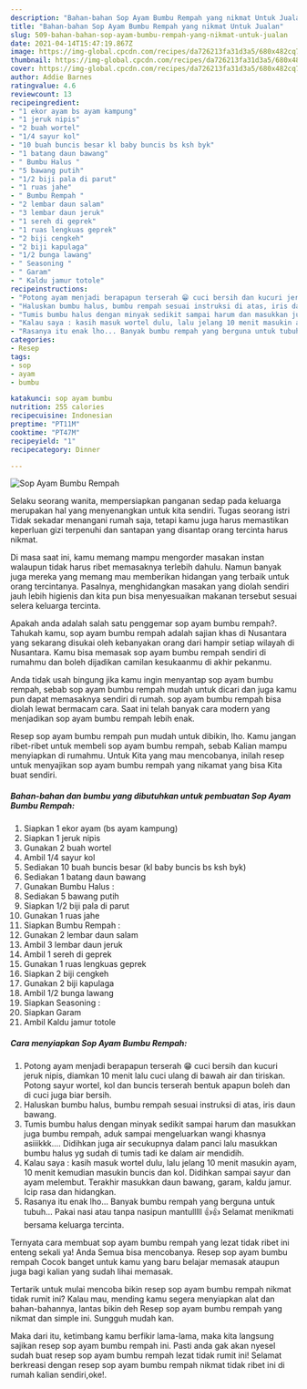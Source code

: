 ```yaml
---
description: "Bahan-bahan Sop Ayam Bumbu Rempah yang nikmat Untuk Jualan"
title: "Bahan-bahan Sop Ayam Bumbu Rempah yang nikmat Untuk Jualan"
slug: 509-bahan-bahan-sop-ayam-bumbu-rempah-yang-nikmat-untuk-jualan
date: 2021-04-14T15:47:19.867Z
image: https://img-global.cpcdn.com/recipes/da726213fa31d3a5/680x482cq70/sop-ayam-bumbu-rempah-foto-resep-utama.jpg
thumbnail: https://img-global.cpcdn.com/recipes/da726213fa31d3a5/680x482cq70/sop-ayam-bumbu-rempah-foto-resep-utama.jpg
cover: https://img-global.cpcdn.com/recipes/da726213fa31d3a5/680x482cq70/sop-ayam-bumbu-rempah-foto-resep-utama.jpg
author: Addie Barnes
ratingvalue: 4.6
reviewcount: 13
recipeingredient:
- "1 ekor ayam bs ayam kampung"
- "1 jeruk nipis"
- "2 buah wortel"
- "1/4 sayur kol"
- "10 buah buncis besar kl baby buncis bs ksh byk"
- "1 batang daun bawang"
- " Bumbu Halus "
- "5 bawang putih"
- "1/2 biji pala di parut"
- "1 ruas jahe"
- " Bumbu Rempah "
- "2 lembar daun salam"
- "3 lembar daun jeruk"
- "1 sereh di geprek"
- "1 ruas lengkuas geprek"
- "2 biji cengkeh"
- "2 biji kapulaga"
- "1/2 bunga lawang"
- " Seasoning "
- " Garam"
- " Kaldu jamur totole"
recipeinstructions:
- "Potong ayam menjadi berapapun terserah 😁 cuci bersih dan kucuri jeruk nipis, diamkan 10 menit lalu cuci ulang di bawah air dan tiriskan. Potong sayur wortel, kol dan buncis terserah bentuk apapun boleh dan di cuci juga biar bersih."
- "Haluskan bumbu halus, bumbu rempah sesuai instruksi di atas, iris daun bawang."
- "Tumis bumbu halus dengan minyak sedikit sampai harum dan masukkan juga bumbu rempah, aduk sampai mengeluarkan wangi khasnya asiiikkk.... Didihkan juga air secukupnya dalam panci lalu masukkan bumbu halus yg sudah di tumis tadi ke dalam air mendidih."
- "Kalau saya : kasih masuk wortel dulu, lalu jelang 10 menit masukin ayam, 10 menit kemudian masukin buncis dan kol. Didihkan sampai sayur dan ayam melembut. Terakhir masukkan daun bawang, garam, kaldu jamur. Icip rasa dan hidangkan."
- "Rasanya itu enak lho... Banyak bumbu rempah yang berguna untuk tubuh... Pakai nasi atau tanpa nasipun mantulllll 👍👍 Selamat menikmati bersama keluarga tercinta."
categories:
- Resep
tags:
- sop
- ayam
- bumbu

katakunci: sop ayam bumbu 
nutrition: 255 calories
recipecuisine: Indonesian
preptime: "PT11M"
cooktime: "PT47M"
recipeyield: "1"
recipecategory: Dinner

---
```



![Sop Ayam Bumbu Rempah](https://img-global.cpcdn.com/recipes/da726213fa31d3a5/680x482cq70/sop-ayam-bumbu-rempah-foto-resep-utama.jpg)

Selaku seorang wanita, mempersiapkan panganan sedap pada keluarga merupakan hal yang menyenangkan untuk kita sendiri. Tugas seorang istri Tidak sekadar menangani rumah saja, tetapi kamu juga harus memastikan keperluan gizi terpenuhi dan santapan yang disantap orang tercinta harus nikmat.

Di masa  saat ini, kamu memang mampu mengorder masakan instan walaupun tidak harus ribet memasaknya terlebih dahulu. Namun banyak juga mereka yang memang mau memberikan hidangan yang terbaik untuk orang tercintanya. Pasalnya, menghidangkan masakan yang diolah sendiri jauh lebih higienis dan kita pun bisa menyesuaikan makanan tersebut sesuai selera keluarga tercinta. 



Apakah anda adalah salah satu penggemar sop ayam bumbu rempah?. Tahukah kamu, sop ayam bumbu rempah adalah sajian khas di Nusantara yang sekarang disukai oleh kebanyakan orang dari hampir setiap wilayah di Nusantara. Kamu bisa memasak sop ayam bumbu rempah sendiri di rumahmu dan boleh dijadikan camilan kesukaanmu di akhir pekanmu.

Anda tidak usah bingung jika kamu ingin menyantap sop ayam bumbu rempah, sebab sop ayam bumbu rempah mudah untuk dicari dan juga kamu pun dapat memasaknya sendiri di rumah. sop ayam bumbu rempah bisa diolah lewat bermacam cara. Saat ini telah banyak cara modern yang menjadikan sop ayam bumbu rempah lebih enak.

Resep sop ayam bumbu rempah pun mudah untuk dibikin, lho. Kamu jangan ribet-ribet untuk membeli sop ayam bumbu rempah, sebab Kalian mampu menyiapkan di rumahmu. Untuk Kita yang mau mencobanya, inilah resep untuk menyajikan sop ayam bumbu rempah yang nikamat yang bisa Kita buat sendiri.

<!--inarticleads1-->

##### Bahan-bahan dan bumbu yang dibutuhkan untuk pembuatan Sop Ayam Bumbu Rempah:

1. Siapkan 1 ekor ayam (bs ayam kampung)
1. Siapkan 1 jeruk nipis
1. Gunakan 2 buah wortel
1. Ambil 1/4 sayur kol
1. Sediakan 10 buah buncis besar (kl baby buncis bs ksh byk)
1. Sediakan 1 batang daun bawang
1. Gunakan  Bumbu Halus :
1. Sediakan 5 bawang putih
1. Siapkan 1/2 biji pala di parut
1. Gunakan 1 ruas jahe
1. Siapkan  Bumbu Rempah :
1. Gunakan 2 lembar daun salam
1. Ambil 3 lembar daun jeruk
1. Ambil 1 sereh di geprek
1. Gunakan 1 ruas lengkuas geprek
1. Siapkan 2 biji cengkeh
1. Gunakan 2 biji kapulaga
1. Ambil 1/2 bunga lawang
1. Siapkan  Seasoning :
1. Siapkan  Garam
1. Ambil  Kaldu jamur totole




<!--inarticleads2-->

##### Cara menyiapkan Sop Ayam Bumbu Rempah:

1. Potong ayam menjadi berapapun terserah 😁 cuci bersih dan kucuri jeruk nipis, diamkan 10 menit lalu cuci ulang di bawah air dan tiriskan. Potong sayur wortel, kol dan buncis terserah bentuk apapun boleh dan di cuci juga biar bersih.
1. Haluskan bumbu halus, bumbu rempah sesuai instruksi di atas, iris daun bawang.
1. Tumis bumbu halus dengan minyak sedikit sampai harum dan masukkan juga bumbu rempah, aduk sampai mengeluarkan wangi khasnya asiiikkk.... Didihkan juga air secukupnya dalam panci lalu masukkan bumbu halus yg sudah di tumis tadi ke dalam air mendidih.
1. Kalau saya : kasih masuk wortel dulu, lalu jelang 10 menit masukin ayam, 10 menit kemudian masukin buncis dan kol. Didihkan sampai sayur dan ayam melembut. Terakhir masukkan daun bawang, garam, kaldu jamur. Icip rasa dan hidangkan.
1. Rasanya itu enak lho... Banyak bumbu rempah yang berguna untuk tubuh... Pakai nasi atau tanpa nasipun mantulllll 👍👍 Selamat menikmati bersama keluarga tercinta.




Ternyata cara membuat sop ayam bumbu rempah yang lezat tidak ribet ini enteng sekali ya! Anda Semua bisa mencobanya. Resep sop ayam bumbu rempah Cocok banget untuk kamu yang baru belajar memasak ataupun juga bagi kalian yang sudah lihai memasak.

Tertarik untuk mulai mencoba bikin resep sop ayam bumbu rempah nikmat tidak rumit ini? Kalau mau, mending kamu segera menyiapkan alat dan bahan-bahannya, lantas bikin deh Resep sop ayam bumbu rempah yang nikmat dan simple ini. Sungguh mudah kan. 

Maka dari itu, ketimbang kamu berfikir lama-lama, maka kita langsung sajikan resep sop ayam bumbu rempah ini. Pasti anda gak akan nyesel sudah buat resep sop ayam bumbu rempah lezat tidak rumit ini! Selamat berkreasi dengan resep sop ayam bumbu rempah nikmat tidak ribet ini di rumah kalian sendiri,oke!.

